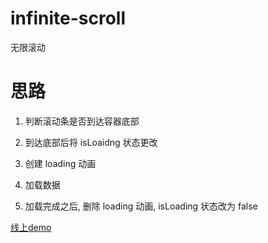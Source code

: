 
# infinite-scroll
无限滚动

# 思路

1. 判断滚动条是否到达容器底部

2. 到达底部后将 isLoaidng 状态更改

3. 创建 loading 动画

4. 加载数据

5. 加载完成之后, 删除 loading 动画, isLoading 状态改为 false 

[线上demo](https://caraws.github.io/IFE/IFE2017/infinite-scroll/index.html)